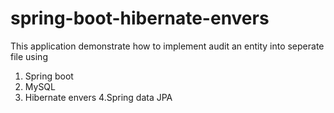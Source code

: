 # spring-boot-hibernate-envers

This application demonstrate how to implement audit an entity into seperate file using 
1. Spring boot
2. MySQL
3. Hibernate envers
4.Spring data JPA
